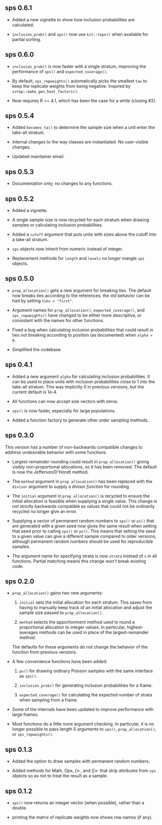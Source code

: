 ## sps 0.6.1

- Added a new vignette to show how inclusion probabilities are calculated.

- `inclusion_prob()` and `sps()` now use `kit::topn()` when available for
partial sorting.

## sps 0.6.0

- `inclusion_prob()` is now faster with a single stratum, improving the performance
of `sps()` and `expected_coverage()`.

- By default, `sps_repweights()` automatically picks the smallest
`tau` to keep the replicate weights from being negative. Inspired by
`svrep::make_gen_boot_factors()`.

- Now requires R >= 4.1, which has been the case for a while (closing #2).

## sps 0.5.4

- Added `becomes_ta()` to determine the sample size when a unit enter the
take-all stratum.

- Internal changes to the way classes are instantiated. No user-visible changes.

- Updated maintainer email.

## sps 0.5.3

- Documentation only; no changes to any functions.

## sps 0.5.2

- Added a vignette.

- A single sample size is now recycled for each stratum when drawing samples or calculating inclusion probabilities.

- Added a `cutoff` argument that puts units with sizes above the cutoff into a take-all stratum.

- `sps` objects now inherit from numeric instead of integer.

- Replacement methods for `length` and `levels` no longer mangle `sps` objects.

## sps 0.5.0

- `prop_allocation()` gets a new argument for breaking ties. The default now breaks ties according to the references; the old behavior can be had by setting `ties = "first"`.

- Argument names for `prop_allocation()`, `expected_coverage()`, and `sps_repweights()` have changed to be either more descriptive, or consistent with the names for other functions.

- Fixed a bug when calculating inclusion probabilities that could result in ties not breaking according to position (as documented) when `alpha > 0`.

- Simplified the codebase.

## sps 0.4.1

- Added a new argument `alpha` for calculating inclusion probabilities. It can be used to place units with inclusion probabilities close to 1 into the take-all stratum. This was implicitly 0 in previous versions, but the current default is 1e-4.

- All functions can now accept size vectors with zeros.

- `sps()` is now faster, especially for large populations.

- Added a function factory to generate other order sampling methods.

## sps 0.3.0

This version has a number of non-backwards compatible changes to address undesirable behavior with some functions.

- Largest-remainder rounding could result in `prop_allocation()` giving visibly non-proportional allocations, so it has been removed. The default is now the Jefferson/D'Hondt method.

- The `method` argument in `prop_allocation()` has been replaced with the `divisor` argument to supply a divisor *function* for rounding.

- The `initial` argument in `prop_allocation()` is recycled to ensure the initial allocation is feasible when supplying a single value. This change is not strictly backwards compatible as values that could not be ordinarily recycled no longer give an error.

- Supplying a vector of permanent random numbers to `sps()` or `ps()` that are generated with a given seed now gives the same result when setting that seed prior to calling `sps()` or `ps()`. This means that setting the seed to a given value can give a different sample compared to older versions, although permanent random numbers should be used for reproducible samples.

- The argument name for specifying strata is now `strata` instead of `s` in all functions. Partial matching means this change won't break existing code.

## sps 0.2.0

- `prop_allocation()` gains two new arguments:

    1. `initial` sets the initial allocation for each stratum. This saves from having to manually keep track of an initial allocation and adjust the sample size passed to `prop_allocation()`.

    2. `method` selects the apportionment method used to round a proportional allocation to integer values. In particular, highest-averages methods can be used in place of the largest-remainder method.

    The defaults for these arguments do not change the behavior of the function from previous versions.
    
- A few convenience functions have been added:

    1. `ps()` for drawing ordinary Poisson samples with the same interface as `sps()`.
    
    2. `inclusion_prob()` for generating inclusion probabilities for a frame.
    
    3. `expected_coverage()` for calculating the expected number of strata when sampling from a frame.
    
- Some of the internals have been updated to improve performance with large frames.

- Most functions do a little more argument checking. In particular, it is no longer possible to pass length 0 arguments to `sps()`, `prop_allocation()`, or `sps_repweights()`.

## sps 0.1.3

- Added the option to draw samples with permanent random numbers.

- Added methods for Math, Ops, [<-, and [[<- that strip attributes from `sps` objects so as not to treat the result as a sample.

## sps 0.1.2

- `sps()` now returns an integer vector (when possible), rather than a double.

- printing the matrix of replicate weights now shows row names (if any).
